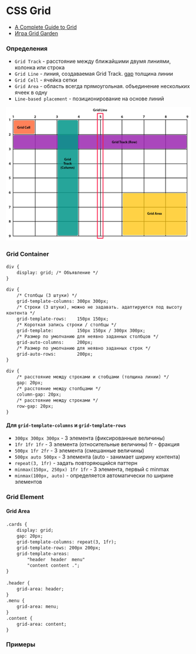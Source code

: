 # CSS Grid


- [A Complete Guide to Grid](https://css-tricks.com/snippets/css/complete-guide-grid/)
- [Игра Grid Garden](https://cssgridgarden.com/#ru)


<!-- xxxxxxxxxxxxxxxxxxxxxxxxxxxxxxxxxxxxxxxxxxxxxxxxxxxxxxx -->
### Определения
<!-- xxxxxxxxxxxxxxxxxxxxxxxxxxxxxxxxxxxxxxxxxxxxxxxxxxxxxxx -->
- `Grid Track` - расстояние между ближайшими двумя линиями, колонка или строка
- `Grid Line` - линия, создаваемая Grid Track. <u>gap</u> толщина линии
- `Grid Cell` - ячейка сетки
- `Grid Area` - область всегда прямоугольная. объединение нескольких ячеек в одну
- `Line-based placement` - позиционирование на основе линий

<img src="../@img/css-grid/grid-scheme.jpg" style="width: 550px" />


<!-- xxxxxxxxxxxxxxxxxxxxxxxxxxxxxxxxxxxxxxxxxxxxxxxxxxxxxxx -->
### Grid Container
<!-- xxxxxxxxxxxxxxxxxxxxxxxxxxxxxxxxxxxxxxxxxxxxxxxxxxxxxxx -->
```css:no-line-numbers
div {
	display: grid; /* Объявление */
}
```

```css:no-line-numbers
div {
	/* Столбцы (3 штуки) */
	grid-template-columns: 300px 300px;
	/* Строки (3 штуки), можно не задавать. адаптируются под высоту контента */
	grid-template-rows:    150px 150px;
	/* Короткая запись строки / столбцы */
	grid-template:         150px 150px / 300px 300px;
	/* Размер по умолчанию для неявно заданных столбцов */
	grid-auto-columns:     200px;
	/* Размер по умолчанию для неявно заданных строк */
	grid-auto-rows:        200px;
}
```

```css:no-line-numbers
div {
	/* расстояние между строками и стобцами (толщина линии) */
	gap: 20px;
	/* расстояние между столбцами */
	column-gap: 20px;
	/* расстояние между строками */
	row-gap: 20px;
}
```


<!------------------------------------------------------------->
#### Для `grid-template-columns` и `grid-template-rows`
<!------------------------------------------------------------->
- `300px 300px 300px` - 3 элемента (фиксированные величины)
- `1fr 1fr 1fr` - 3 элемента (относительные величины) fr - фракция
- `500px 1fr 2fr` - 3 элемента (смешанные величины)
- `500px auto 500px` - 3 элемента (auto - занимает ширину контента)
- `repeat(3, 1fr)` - задать повторяющийся паттерн
- `minmax(150px, 250px) 1fr 1fr` - 3 элемента, первый с minmax
- `minmax(100px, auto)` - определяется автоматически по ширине элементов


<!-- xxxxxxxxxxxxxxxxxxxxxxxxxxxxxxxxxxxxxxxxxxxxxxxxxxxxxxx -->
### Grid Element
<!-- xxxxxxxxxxxxxxxxxxxxxxxxxxxxxxxxxxxxxxxxxxxxxxxxxxxxxxx -->

<!------------------------------------------------------------->
#### Grid Area
<!------------------------------------------------------------->
```css:no-line-numbers
.cards {
	display: grid;
	gap: 20px;
	grid-template-columns: repeat(3, 1fr);
	grid-template-rows: 200px 200px;
	grid-template-areas:
		"header  header  menu"
		"content content .";
}

.header {
	grid-area: header;
}
.menu {
	grid-area: menu;
}
.content {
	grid-area: content;
}
```


<!-- xxxxxxxxxxxxxxxxxxxxxxxxxxxxxxxxxxxxxxxxxxxxxxxxxxxxxxx -->
### Примеры
<!-- xxxxxxxxxxxxxxxxxxxxxxxxxxxxxxxxxxxxxxxxxxxxxxxxxxxxxxx -->
<v-iframe
	height="350"
	src="https://codepen.io/Sergeenkov/embed/mKNEQW?height=265&theme-id=default&default-tab=css,result"
/>
